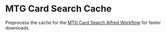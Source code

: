 # MTG Card Search Cache

Preprocess the cache for the [MTG Card Search Alfred Workflow](https://alfred.app/workflows/vitor/mtg-card-search) for faster downloads.

